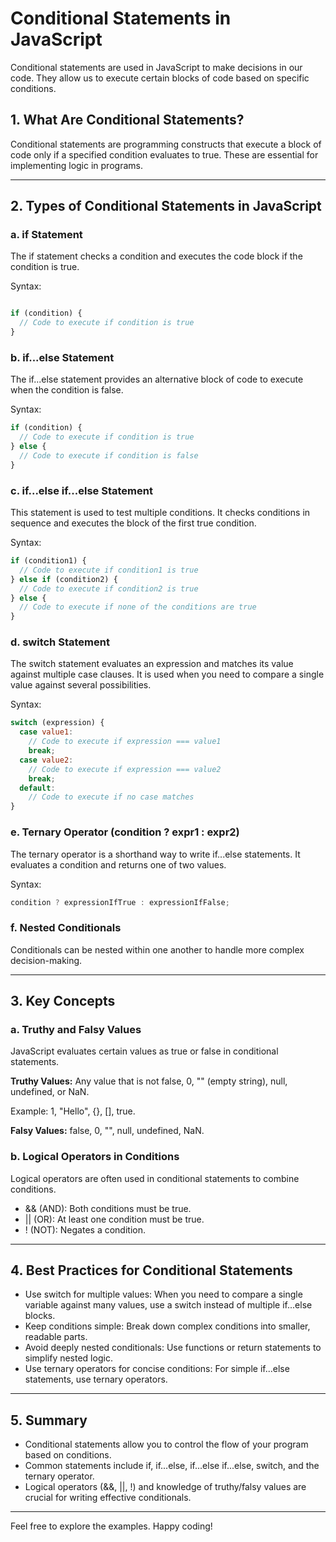 # Conditional Statements in JavaScript

Conditional statements are used in JavaScript to make decisions in our code. They allow us to execute certain blocks of code based on specific conditions.

## 1. What Are Conditional Statements?

Conditional statements are programming constructs that execute a block of code only if a specified condition evaluates to true. These are essential for implementing logic in programs.

---

## 2. Types of Conditional Statements in JavaScript

### a. if Statement

The if statement checks a condition and executes the code block if the condition is true.

Syntax:

```javascript 

if (condition) {
  // Code to execute if condition is true
}

```
### b. if...else Statement

The if...else statement provides an alternative block of code to execute when the condition is false.

Syntax:

```javascript
if (condition) {
  // Code to execute if condition is true
} else {
  // Code to execute if condition is false
}
```

### c. if...else if...else Statement

This statement is used to test multiple conditions. It checks conditions in sequence and executes the block of the first true condition.

Syntax:

```javascript
if (condition1) {
  // Code to execute if condition1 is true
} else if (condition2) {
  // Code to execute if condition2 is true
} else {
  // Code to execute if none of the conditions are true
}
```

### d. switch Statement

The switch statement evaluates an expression and matches its value against multiple case clauses. It is used when you need to compare a single value against several possibilities.

Syntax:

```javascript
switch (expression) {
  case value1:
    // Code to execute if expression === value1
    break;
  case value2:
    // Code to execute if expression === value2
    break;
  default:
    // Code to execute if no case matches
}
```

### e. Ternary Operator (condition ? expr1 : expr2)

The ternary operator is a shorthand way to write if...else statements. It evaluates a condition and returns one of two values.

Syntax:

```javascript
condition ? expressionIfTrue : expressionIfFalse;

```

### f. Nested Conditionals

Conditionals can be nested within one another to handle more complex decision-making.

---

## 3. Key Concepts

### a. Truthy and Falsy Values

JavaScript evaluates certain values as true or false in conditional statements.

**Truthy Values:** Any value that is not false, 0, "" (empty string), null, undefined, or NaN.

Example: 1, "Hello", {}, [], true.

**Falsy Values:** false, 0, "", null, undefined, NaN.

### b. Logical Operators in Conditions

Logical operators are often used in conditional statements to combine conditions.

- && (AND): Both conditions must be true.
- || (OR): At least one condition must be true.
- ! (NOT): Negates a condition.

---

## 4. Best Practices for Conditional Statements

- Use switch for multiple values: When you need to compare a single variable against many values, use a switch instead of multiple if...else 
  blocks.
- Keep conditions simple: Break down complex conditions into smaller, readable parts.
- Avoid deeply nested conditionals: Use functions or return statements to simplify nested logic.
- Use ternary operators for concise conditions: For simple if...else statements, use ternary operators.
  
---

## 5. Summary

- Conditional statements allow you to control the flow of your program based on conditions.
- Common statements include if, if...else, if...else if...else, switch, and the ternary operator.
- Logical operators (&&, ||, !) and knowledge of truthy/falsy values are crucial for writing effective conditionals.

---

Feel free to explore the examples. Happy coding!
